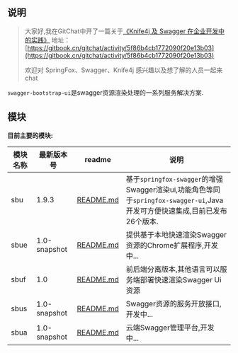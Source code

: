 ## 说明

>大家好,我在GitChat中开了一篇关于[《Knife4j 及 Swagger 在企业开发中的实践》](https://gitbook.cn/gitchat/activity/5f86b4cb1772090f20e13b03)
>地址：[https://gitbook.cn/gitchat/activity/5f86b4cb1772090f20e13b03](https://gitbook.cn/gitchat/activity/5f86b4cb1772090f20e13b03)
>
>欢迎对 SpringFox、Swagger、Knife4j 感兴趣以及想了解的人员一起来chat 
>


`swagger-bootstrap-ui`是swagger资源渲染处理的一系列服务解决方案.

## 模块

**目前主要的模块:**

| 模块名称             | 最新版本号  | readme | 说明                                                         |
| -------------------- | ------------ | ------------------------------------------------------------ | -------------------- |
| sbu | 1.9.3        |[README.md](../guide/README.md)| 基于`springfox-swagger`的增强Swagger渲染ui,功能角色等同于`springfox-swagger-ui`,Java开发可方便快速集成,目前已发布26个版本. |
| sbue | 1.0-snapshot | [README.md](extension.md) |提供基于本地快速渲染Swagger资源的Chrome扩展程序,开发中...                                                 |
| sbuf | 1.0 | [README.md](ui-front.md) |前后端分离版本,其他语言可以服务端部署快速渲染Swagger Ui资源 |
| sbus | 1.0-snapshot | [README.md](service.md) |Swagger资源的服务开放接口,开发中... |
| sbua | 1.0-snapshot | [README.md](admin.md) |云端Swagger管理平台,开发中... |